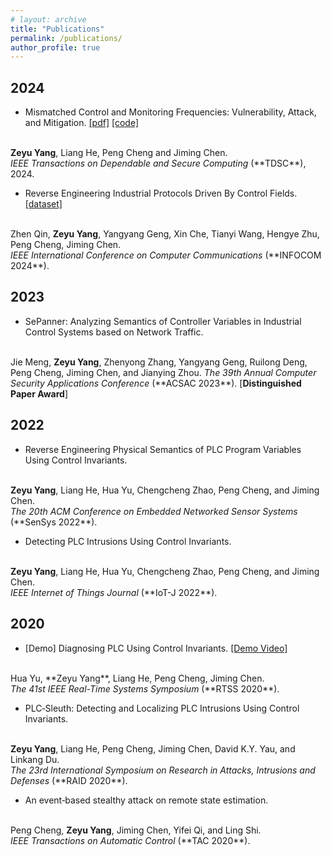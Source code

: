 ```yaml
---
# layout: archive
title: "Publications"
permalink: /publications/
author_profile: true
---
```


## 2024

* Mismatched Control and Monitoring Frequencies: Vulnerability, Attack, and Mitigation. 
[[pdf]](https://ieeexplore.ieee.org/document/10495752)
[[code]](https://github.com/zeyuid/PLCSage)
<br>
<b>Zeyu Yang</b>, Liang He, Peng Cheng and Jiming Chen. 
<br>
<i>IEEE Transactions on Dependable and Secure Computing</i> (**TDSC**), 2024. 

* Reverse Engineering Industrial Protocols Driven By Control Fields. 
[[dataset]](https://github.com/hi-zer/Industrial-protocols-dataset)
<br>
Zhen Qin, <b>Zeyu Yang</b>, Yangyang Geng, Xin Che, Tianyi Wang, Hengye Zhu, Peng Cheng, Jiming Chen.
<br>
<i>IEEE International Conference on Computer Communications</i> (**INFOCOM 2024**). 

## 2023

* SePanner: Analyzing Semantics of Controller Variables in Industrial Control Systems based on Network Traffic. 
<br>
Jie Meng, <b>Zeyu Yang</b>, Zhenyong Zhang, Yangyang Geng, Ruilong Deng, Peng Cheng, Jiming Chen, and Jianying Zhou. 
<i>The 39th Annual Computer Security Applications Conference</i> (**ACSAC 2023**). [<b>Distinguished Paper Award</b>]

## 2022

* Reverse Engineering Physical Semantics of PLC Program Variables Using Control Invariants. 
<br>
<b>Zeyu Yang</b>, Liang He, Hua Yu, Chengcheng Zhao, Peng Cheng, and Jiming Chen. 
<br>
<i>The 20th ACM Conference on Embedded Networked Sensor Systems</i> (**SenSys 2022**). 

* Detecting PLC Intrusions Using Control Invariants. 
<br>
<b>Zeyu Yang</b>, Liang He, Hua Yu, Chengcheng Zhao, Peng Cheng, and Jiming Chen. 
<br>
<i>IEEE Internet of Things Journal</i> (**IoT-J 2022**). 



## 2020

* [Demo] Diagnosing PLC Using Control Invariants. 
[[Demo Video]](https://www.youtube.com/watch?v=2ZVj5IUiN_k) 
<br>
Hua Yu, **Zeyu Yang**, Liang He, Peng Cheng, Jiming Chen.
<br>
<i>The 41st IEEE Real-Time Systems Symposium</i> (**RTSS 2020**). 


* PLC‐Sleuth: Detecting and Localizing PLC Intrusions Using Control Invariants. 
<br>
<b>Zeyu Yang</b>, Liang He, Peng Cheng, Jiming Chen, David K.Y. Yau, and Linkang Du. 
<br>
<i>The 23rd International Symposium on Research in Attacks, Intrusions and Defenses</i> (**RAID 2020**). 

* An event‐based stealthy attack on remote state estimation. 
<br>
Peng Cheng, <b>Zeyu Yang</b>, Jiming Chen, Yifei Qi, and Ling Shi.
<br>
<i>IEEE Transactions on Automatic Control</i> (**TAC 2020**). 


